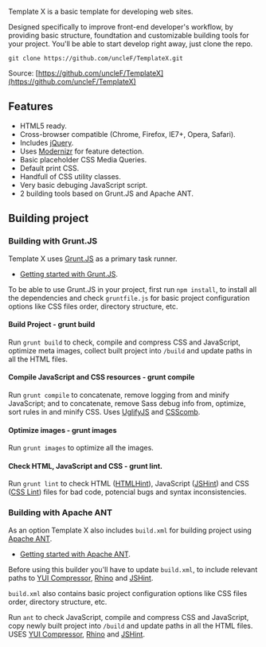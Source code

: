 Template X is a basic template for developing web sites.

Designed specifically to improve front-end developer's workflow, by providing basic
structure, foundtation and customizable building tools for your project. You'll be
able to start develop right away, just clone the repo.

`git clone https://github.com/uncleF/TemplateX.git`

Source: [https://github.com/uncleF/TemplateX](https://github.com/uncleF/TemplateX)

## Features

* HTML5 ready.
* Cross-browser compatible (Chrome, Firefox, IE7+, Opera, Safari).
* Includes [jQuery](http://jquery.com/).
* Uses [Modernizr](http://modernizr.com/) for feature detection.
* Basic placeholder CSS Media Queries.
* Default print CSS.
* Handfull of CSS utility classes.
* Very basic debuging JavaScript script.
* 2 building tools based on Grunt.JS and Apache ANT.


## Building project

### Building with Grunt.JS

Template X uses [Grunt.JS](http://gruntjs.com/) as a primary task runner.

* [Getting started with Grunt.JS](http://gruntjs.com/getting-started).

To be able to use Grunt.JS in your project, first run `npm install`, to install
all the dependencies and check `gruntfile.js` for basic project configuration
options like CSS files order, directory structure, etc.

#### Build Project - grunt build

Run `grunt build` to check, compile and compress CSS and JavaScript,
optimize meta images, collect built project into `/build` and update
paths in all the HTML files.

#### Compile JavaScript and CSS resources - grunt compile

Run `grunt compile` to concatenate, remove logging from and minify
JavaScript; and to concatenate, remove Sass debug info from, optimize,
sort rules in and minify CSS. Uses [UglifyJS](http://lisperator.net/uglifyjs/)
and [CSScomb](http://csscomb.com/).

#### Optimize images - grunt images

Run `grunt images` to optimize all the images.

#### Check HTML, JavaScript and CSS - grunt lint.

Run `grunt lint` to check HTML ([HTMLHint](http://htmlhint.com/)),
JavaScript ([JSHint](http://jshint.com)) and CSS ([CSS Lint](http://csslint.net))
files for bad code, potencial bugs and syntax inconsistencies.


### Building with Apache ANT

As an option Template X also includes `build.xml` for building project
using [Apache ANT](http://ant.apache.org/).

* [Getting started with Apache ANT](http://ant.apache.org/manual/index.html).

Before using this builder you'll have to update `build.xml`, to include
relevant paths to [YUI Compressor](http://yui.github.io/yuicompressor/),
[Rhino](https://developer.mozilla.org/en/docs/Rhino) and [JSHint](http://jshint.com).

`build.xml` also contains basic project configuration options like CSS
files order, directory structure, etc.

Run `ant` to check JavaScript, compile and compress CSS and JavaScript,
copy newly built project into `/build` and update paths in all the
HTML files. USES [YUI Compressor](http://yui.github.io/yuicompressor/),
[Rhino](https://developer.mozilla.org/en/docs/Rhino) and [JSHint](http://jshint.com).